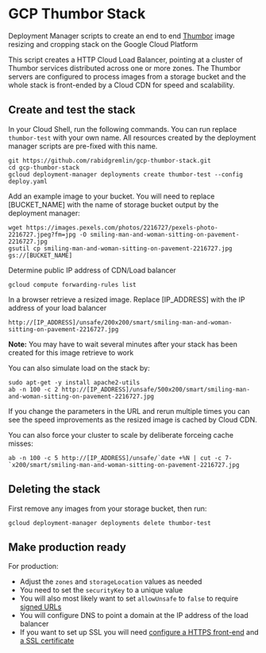 # GCP Thumbor Stack

Deployment Manager scripts to create an end to end [Thumbor](http://thumbor.org/) image resizing and cropping stack on the Google Cloud Platform

This script creates a HTTP Cloud Load Balancer, pointing at a cluster of Thumbor services distributed across one or more zones. 
The Thumbor servers are configured to process images from a storage bucket and the whole stack is front-ended by a Cloud CDN for speed and scalability. 

## Create and test the stack
In your Cloud Shell, run the following commands. You can run replace ```thumbor-test``` with your own name. All resources created by the deployment manager scripts are pre-fixed with this name.

```
git https://github.com/rabidgremlin/gcp-thumbor-stack.git
cd gcp-thumbor-stack
gcloud deployment-manager deployments create thumbor-test --config deploy.yaml
```

Add an example image to your bucket. You will need to replace [BUCKET_NAME] with the name of storage bucket output by the deployment manager:
```
wget https://images.pexels.com/photos/2216727/pexels-photo-2216727.jpeg?fm=jpg -O smiling-man-and-woman-sitting-on-pavement-2216727.jpg
gsutil cp smiling-man-and-woman-sitting-on-pavement-2216727.jpg gs://[BUCKET_NAME]
```

Determine public IP address of CDN/Load balancer
```
gcloud compute forwarding-rules list
```

In a browser retrieve a resized image. Replace [IP_ADDRESS] with the IP address of your load balancer
```
http://[IP_ADDRESS]/unsafe/200x200/smart/smiling-man-and-woman-sitting-on-pavement-2216727.jpg
```
**Note:** You may have to wait several minutes after your stack has been created for this image retrieve to work

You can also simulate load on the stack by:
```
sudo apt-get -y install apache2-utils
ab -n 100 -c 2 http://[IP_ADDRESS]/unsafe/500x200/smart/smiling-man-and-woman-sitting-on-pavement-2216727.jpg
```
If you change the parameters in the URL and rerun multiple times you can see the speed improvements 
as the resized image is cached by Cloud CDN.

You can also force your cluster to scale by deliberate forceing cache misses:
```
ab -n 100 -c 5 http://[IP_ADDRESS]/unsafe/`date +%N | cut -c 7-`x200/smart/smiling-man-and-woman-sitting-on-pavement-2216727.jpg
```

## Deleting the stack
First remove any images from your storage bucket, then run:
```
gcloud deployment-manager deployments delete thumbor-test
```

## Make production ready

For production:

* Adjust the ```zones``` and ```storageLocation``` values as needed
* You need to set the ```securityKey``` to a unique value
* You will also most likely want to set ```allowUnsafe``` to ```false``` to require [signed URLs](https://thumbor.readthedocs.io/en/latest/security.html)
* You will configure DNS to point a domain at the IP address of the load balancer
* If you want to set up SSL you will need [configure a HTTPS front-end](https://cloud.google.com/load-balancing/docs/https/) and [a SSL certificate](https://cloud.google.com/load-balancing/docs/ssl-certificates)

